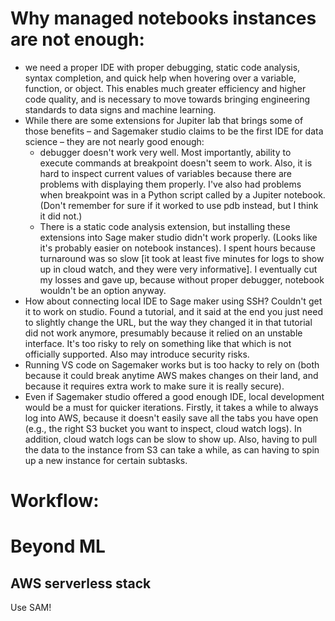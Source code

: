 # Why managed notebooks instances are not enough:
- we need a proper IDE with proper debugging, static code analysis, syntax completion, and quick help when hovering over a variable, function, or object. This enables much greater efficiency and higher code quality, and is necessary to move towards bringing engineering standards to data signs and machine learning.
- While there are some extensions for Jupiter lab that brings some of those benefits – and Sagemaker studio claims to be the first IDE for data science – they are not nearly good enough:
  - debugger doesn't work very well. Most importantly, ability to execute commands at breakpoint doesn't seem to work. Also, it is hard to inspect current values of variables because there are problems with displaying them properly. I've also had problems when breakpoint was in a Python script called by a Jupiter notebook. (Don't remember for sure if it worked to use pdb instead, but I think it did not.)
  - There is a static code analysis extension, but installing these extensions into Sage maker studio didn't work properly. (Looks like it's probably easier on notebook instances). I spent hours because turnaround was so slow [it took at least five minutes for logs to show up in cloud watch, and they were very informative]. I eventually cut my losses and gave up, because without proper debugger, notebook wouldn't be an option anyway.
- How about connecting local IDE to Sage maker using SSH? Couldn't get it to work on studio. Found a tutorial, and it said at the end you just need to slightly change the URL, but the way they changed it in that tutorial did not work anymore, presumably because it relied on an unstable interface. It's too risky to rely on something like that which is not officially supported. Also may introduce security risks.
- Running VS   code on Sagemaker works but is too hacky to rely on (both because it could break anytime AWS makes changes on their land, and because it requires extra work to make sure it is really secure).
- Even if Sagemaker studio offered a good enough IDE, local development would be a must for quicker iterations. Firstly, it takes a while to always log into AWS, because it doesn't easily save all the tabs you have open (e.g., the right S3 bucket you want to inspect, cloud watch logs). In addition, cloud watch logs can be slow to show up. Also, having to pull the data to the instance from S3 can take a while, as can having to spin up a new instance for certain subtasks.


# Workflow:

# Beyond ML
## AWS serverless stack
Use SAM!
